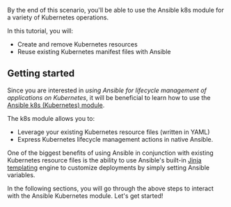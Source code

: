 By the end of this scenario, you'll be able to use the Ansible k8s module for a variety of Kubernetes operations.

In this tutorial, you will:
* Create and remove Kubernetes resources
* Reuse existing Kubernetes manifest files with Ansible

## Getting started

Since you are interested in *using Ansible for lifecycle management of applications on Kubernetes*, it will be beneficial to learn how to use the [Ansible k8s (Kubernetes) module](https://docs.ansible.com/ansible/latest/modules/k8s_module.html#k8s-info-module). 

The k8s module allows you to:
 - Leverage your existing Kubernetes resource files (written in YAML) 
 - Express Kubernetes lifecycle management actions in native Ansible.

One of the biggest benefits of using Ansible in conjunction with existing Kubernetes resource files is the ability to use Ansible's built-in [Jinja templating](https://docs.ansible.com/ansible/latest/user_guide/playbooks_templating.html) engine to customize deployments by simply setting Ansible variables.

In the following sections, you will go through the above steps to interact with the Ansible Kubernetes module. Let's get started!
